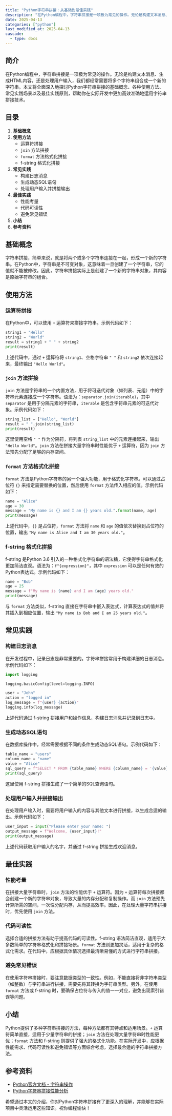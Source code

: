 ```yaml
---
title: "Python字符串拼接：从基础到最佳实践"
description: "在Python编程中，字符串拼接是一项极为常见的操作。无论是构建文本消息、生成HTML内容，还是处理用户输入，我们都经常需要将多个字符串组合成一个新的字符串。本文将全面深入地探讨Python字符串拼接的基础概念、各种使用方法、常见实践场景以及最佳实践原则，帮助你在实际开发中更加高效准确地运用字符串拼接技术。"
date: 2025-04-13
categories: ["python"]
last_modified_at: 2025-04-13
cascade:
  - type: docs
---
```



## 简介
在Python编程中，字符串拼接是一项极为常见的操作。无论是构建文本消息、生成HTML内容，还是处理用户输入，我们都经常需要将多个字符串组合成一个新的字符串。本文将全面深入地探讨Python字符串拼接的基础概念、各种使用方法、常见实践场景以及最佳实践原则，帮助你在实际开发中更加高效准确地运用字符串拼接技术。

<!-- more -->
## 目录
1. **基础概念**
2. **使用方法**
    - 运算符拼接
    - `join` 方法拼接
    - `format` 方法格式化拼接
    - f-string 格式化拼接
3. **常见实践**
    - 构建日志消息
    - 生成动态SQL语句
    - 处理用户输入并拼接输出
4. **最佳实践**
    - 性能考量
    - 代码可读性
    - 避免常见错误
5. **小结**
6. **参考资料**

## 基础概念
字符串拼接，简单来说，就是将两个或多个字符串连接在一起，形成一个新的字符串。在Python中，字符串是不可变对象，这意味着一旦创建了一个字符串，它的值就不能被修改。因此，字符串拼接实际上是创建了一个新的字符串对象，其内容是原始字符串的组合。

## 使用方法

### 运算符拼接
在Python中，可以使用 `+` 运算符来拼接字符串。示例代码如下：
```python
string1 = "Hello"
string2 = "World"
result = string1 + " " + string2
print(result)  
```
上述代码中，通过 `+` 运算符将 `string1`、空格字符串 `" "` 和 `string2` 依次连接起来，最终输出 `"Hello World"`。

### `join` 方法拼接
`join` 方法是字符串的一个内置方法，用于将可迭代对象（如列表、元组）中的字符串元素连接成一个字符串。语法为：`separator.join(iterable)`，其中 `separator` 是用于分隔元素的字符串，`iterable` 是包含字符串元素的可迭代对象。示例代码如下：
```python
string_list = ["Hello", "World"]
result = " ".join(string_list)
print(result)  
```
这里使用空格 `" "` 作为分隔符，将列表 `string_list` 中的元素连接起来，输出 `"Hello World"`。`join` 方法在拼接大量字符串时性能优于 `+` 运算符，因为 `join` 方法预先分配了足够的内存空间。

### `format` 方法格式化拼接
`format` 方法是Python字符串的另一个强大功能，用于格式化字符串。可以通过占位符 `{}` 来指定需要替换的位置，然后使用 `format` 方法传入相应的值。示例代码如下：
```python
name = "Alice"
age = 30
message = "My name is {} and I am {} years old.".format(name, age)
print(message)  
```
上述代码中，`{}` 是占位符，`format` 方法将 `name` 和 `age` 的值依次替换到占位符的位置，输出 `"My name is Alice and I am 30 years old."`。

### f-string 格式化拼接
f-string 是Python 3.6 引入的一种格式化字符串的语法糖，它使得字符串格式化更加简洁直观。语法为：`f"{expression}"`，其中 `expression` 可以是任何有效的Python表达式。示例代码如下：
```python
name = "Bob"
age = 25
message = f"My name is {name} and I am {age} years old."
print(message)  
```
与 `format` 方法类似，f-string 直接在字符串中嵌入表达式，计算表达式的值并将其插入到相应位置，输出 `"My name is Bob and I am 25 years old."`。

## 常见实践

### 构建日志消息
在开发过程中，记录日志是非常重要的。字符串拼接常用于构建详细的日志消息。示例代码如下：
```python
import logging

logging.basicConfig(level=logging.INFO)

user = "John"
action = "logged in"
log_message = f"{user} {action}"
logging.info(log_message)  
```
上述代码通过 f-string 拼接用户和操作信息，构建日志消息并记录到日志中。

### 生成动态SQL语句
在数据库操作中，经常需要根据不同的条件生成动态SQL语句。示例代码如下：
```python
table_name = "users"
column_name = "name"
value = "Alice"
sql_query = f"SELECT * FROM {table_name} WHERE {column_name} = '{value}'"
print(sql_query)  
```
这里使用 f-string 拼接生成了一个简单的SQL查询语句。

### 处理用户输入并拼接输出
在处理用户输入时，需要将用户输入的内容与其他文本进行拼接，以生成合适的输出。示例代码如下：
```python
user_input = input("Please enter your name: ")
output_message = f"Welcome, {user_input}!"
print(output_message)  
```
上述代码获取用户输入的名字，并通过 f-string 拼接生成欢迎消息。

## 最佳实践

### 性能考量
在拼接大量字符串时，`join` 方法的性能优于 `+` 运算符。因为 `+` 运算符每次拼接都会创建一个新的字符串对象，导致大量的内存分配和复制操作。而 `join` 方法预先计算所需的空间，一次性分配内存，从而提高效率。因此，在处理大量字符串拼接时，优先使用 `join` 方法。

### 代码可读性
选择合适的拼接方法有助于提高代码的可读性。f-string 语法简洁直观，适用于大多数简单的字符串格式化和拼接场景。`format` 方法则更加灵活，适用于复杂的格式化需求。在代码中，应根据具体情况选择最清晰易懂的方式进行字符串拼接。

### 避免常见错误
在使用字符串拼接时，要注意数据类型的一致性。例如，不能直接将非字符串类型（如整数）与字符串进行拼接，需要先将其转换为字符串类型。另外，在使用 `format` 方法或 f-string 时，要确保占位符与传入的值一一对应，避免出现索引错误等问题。

## 小结
Python提供了多种字符串拼接的方法，每种方法都有其特点和适用场景。`+` 运算符简单直接，适用于少量字符串的拼接；`join` 方法在处理大量字符串时性能更优；`format` 方法和 f-string 则提供了强大的格式化功能。在实际开发中，应根据性能需求、代码可读性和避免错误等方面综合考虑，选择最合适的字符串拼接方法。

## 参考资料
- [Python官方文档 - 字符串操作](https://docs.python.org/3/library/stdtypes.html#string-methods)
- [Python字符串拼接性能分析](https://www.techwithtim.net/tutorials/game-development-with-python/string-concatenation/)

希望通过本文的介绍，你对Python字符串拼接有了更深入的理解，并能够在实际项目中灵活运用这些知识。祝你编程愉快！